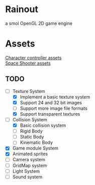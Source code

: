 # Rainout

a smol OpenGL 2D game engine  

# Assets
[Character controller assets](https://tienlev.itch.io/slime-pixel-set)  
[Space Shooter assets](https://opengameart.org/content/150kmph-3color-palette-aircraft)  

## TODO

- [ ] Texture System
    - [X] Implement a basic texture system
    - [X] Support 24 and 32 bit images
    - [ ] Support more image file formats
    - [X] Support transparent textures
- [ ] Collision System  
    - [X] Basic collision system
    - [ ] Rigid Body  
    - [ ] Static Body  
    - [ ] Kinematic Body  
- [X] Game module System  
- [X] Animated sprites 
- [ ] Camera system
- [ ] GridMap system
- [ ] Light System
- [ ] Sound system

